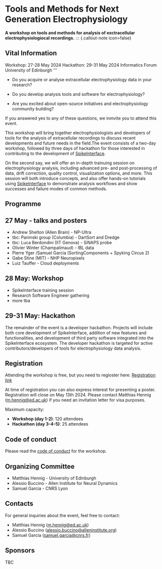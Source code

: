 # Tools and Methods for Next Generation Electrophysiology

**A workshop on tools and methods for analysis of exctracellular electrophysiologiocal recordings.**
::: {.callout-note icon=false}
## Vital Information
Workshop: 27-28 May 2024
Hackathon: 29-31 May 2024
Informatics Forum
University of Edinburgh
'''

* Do you acquire or analyse extracellular electrophysiology data in your research? 

* Do you develop analysis tools and software for electrophysiology?

* Are you excited about open-source initiatives and electrophysiology community building?

If you answered yes to any of these questions, we inmvite you to attend this event.

This workshop will bring together electrophysiologists and developers of tools for the analysis of extracellular recordings to discuss recent developments and future needs in the field.The event 
consists of a two-day workshop, followed by three days of hackathon for those interested in contributing to the development of [SpikeInterface](https://spikeinterface.readthedocs.io/en/latest/).

On the second say, we will offer an in-depth trainuing session on electrophysiology analysis, including advanced pre- and post-processing of data, drift correction, quality control, visualization options, and more. This session will both introduce concepts, and also offer hands-on tutorials using [SpikeInterface](https://spikeinterface.readthedocs.io/en/latest/) to demonstrate analysis workflows and show successes and failure modes of common methods.

## Programme

27 May - talks and posters
---------------

- Andrew Shelton (Allen Brain) - NP-Ultra
- tbc: Paninski group (Columbia) - DartSort and Dredge
- tbc: Luca Berdondini (IIT Genova) - SiNAPS probe
- Olivier Winter (Champalimaud) - IBL data
- Pierre Yger /Samuel Garcia (SortingComponents + Spyking Circus 2)
- Gabe Stine (MIT) - NHP Neuropixels
- Luiz Tauffer - Cloud deployments


28 May: Workshop
----------------

- SpikeInterface training session
- Research Software Engineer gathering
- more tba

29-31 May: Hackathon
-----------------

The remainder of the event is a developer hackathon. Projects will include both core development of SpikeInterface, addition of new features and functionalities, and development of third party software integrated into the SpikeInterface ecosystem. The developer hackathon is targeted for active contributors/developers of tools for electrophysiology data analysis.

## Registration

Attending the workshop is free, but you need to regioster here:
[Registration link](https://forms.gle/iaBgEuw24wzzhJpF8)

At time of registration you can also express interest for presenting a poster. Registration will close on May 13th 2024. Please contact Matthias Hennig (m.hennig@ed.ac.uk)  if you need an invitation letter for visa purposes.

Maximum capacity:
* **Workshop (day 1-2)**: 120 attendees
* **Hackathon (day 3-4-5)**: 25 attendees

## Code of conduct

Please read the [code of conduct](code-of-conduct/) for the workshop.

## Organizing Committee

* Matthias Hennig - University of Edinburgh
* Alessio Buccino - Allen Institute for Neural Dynamics
* Samuel Garcia - CNRS Lyon


## Contacts

For general inquiries about the event, feel free to contact:
* Matthias Hennig (m.hennig@ed.ac.uk) 
* Alessio Buccino (alessio.buccino@alleninstitute.org)
* Samuel Garcia (samuel.garcia@cnrs.fr)

## Sponsors

TBC
